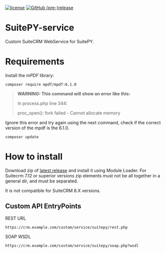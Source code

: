 [![license](https://img.shields.io/github/license/sanchezfauste/SuitePY-service.svg?style=flat-square)](LICENSE)
[![GitHub (pre-)release](https://img.shields.io/github/release/sanchezfauste/SuitePY-service/all.svg?style=flat-square)](https://github.com/joelbtactic/SuitePY-service/releases/latest)

# SuitePY-service

Custom SuiteCRM WebService for SuitePY.

# Requirements

Install the _mPDF_ library:

```
composer require mpdf/mpdf:6.1.0
```

> **WARNING: This command will show an error like this:**
>
> In process.php line 344:
>
> proc_open(): fork failed - Cannot allocate memory

Ignore this error and try again using the next command, check if the correct version of the mpdf is the 6.1.0.

```
composer update
```

# How to install

Download zip of [latest release](https://github.com/joelbtactic/SuitePY-service/releases/latest) and install it using Module Loader. For Suitecrm 7.12 or superior versions zip elements must not be all together in a general dir, and must be separated.

It is not compatible for SuiteCRM 8.X versions.

## Custom API EntryPoints

REST URL

```
https://crm.example.com/custom/service/suitepy/rest.php
```

SOAP WSDL

```
https://crm.example.com/custom/service/suitepy/soap.php?wsdl
```
